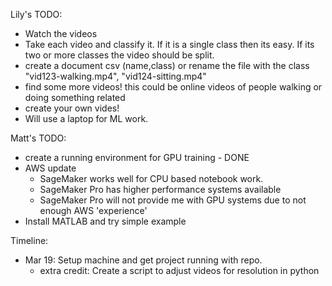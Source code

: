 Lily's TODO:

- Watch the videos
- Take each video and classify it.  If it is a single class then its easy.  If its two or more classes the video should be split.
- create a document csv (name,class) or rename the file with the class "vid123-walking.mp4", "vid124-sitting.mp4"
- find some more videos!  this could be online videos of people walking or doing something related
- create your own vides!
- Will use a laptop for ML work.

Matt's TODO:

- create a running environment for GPU training - DONE
- AWS update
  - SageMaker works well for CPU based notebook work.
  - SageMaker Pro has higher performance systems available
  - SageMaker Pro will not provide me with GPU systems due to not enough AWS 'experience'
- Install MATLAB and try simple example


Timeline:

- Mar 19: Setup machine and get project running with repo.
  - extra credit: Create a script to adjust videos for resolution in python
